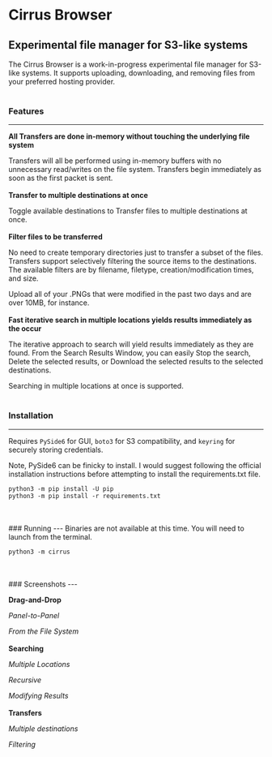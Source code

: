 # Cirrus Browser
## Experimental file manager for S3-like systems

The Cirrus Browser is a work-in-progress experimental file manager for S3-like systems. It supports uploading, downloading, and removing files from your preferred hosting provider.
<br />
<br />
### Features
---
**All Transfers are done in-memory without touching the underlying file system**

Transfers will all be performed using in-memory buffers with no unnecessary read/writes on the file system. Transfers begin immediately as soon as the first packet is sent.
<br />
<br />
**Transfer to multiple destinations at once**

Toggle available destinations to Transfer files to multiple destinations at once.
<br />
<br />
**Filter files to be transferred**

No need to create temporary directories just to transfer a subset of the files. Transfers support selectively filtering the source items to the destinations. The available filters are by filename, filetype, creation/modification times, and size.

Upload all of your .PNGs that were modified in the past two days and are over 10MB, for instance.
<br />
<br />
**Fast iterative search in multiple locations yields results immediately as the occur**

The iterative approach to search will yield results immediately as they are found. From the Search Results Window, you can easily Stop the search, Delete the selected results, or Download the selected results to the selected destinations.

Searching in multiple locations at once is supported.
<br />
<br />
### Installation
---

Requires `PySide6` for GUI, `boto3` for S3 compatibility, and `keyring` for securely storing credentials.

Note, PySide6 can be finicky to install. I would suggest following the official installation instructions before attempting to install the requirements.txt file.

```python3
python3 -m pip install -U pip
python3 -m pip install -r requirements.txt
```
<br />
<br />
### Running
---
Binaries are not available at this time. You will need to launch from the terminal.

```python3
python3 -m cirrus
```
<br />
<br />
### Screenshots
---

**Drag-and-Drop**

*Panel-to-Panel*

*From the File System*
<br />
<br />
**Searching**

*Multiple Locations*

*Recursive*

*Modifying Results*
<br />
<br />
**Transfers**

*Multiple destinations*

*Filtering*
